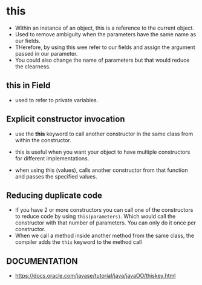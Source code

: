 # this

- Within an instance of an object, this is a reference to the current object.
- Used to remove ambiguity when the parameters have the same name as our fields. 
- THerefore, by using this wee refer to our fields and assign the argument passed in our parameter.
- You could also change the name of parameters but that would reduce the clearness.

## this in Field

- used to refer to private variables.

## Explicit constructor invocation

- use the __this__ keyword to call another constructor in the same class from within the constructor.

- this is useful when you want your object to have multiple constructors for different implementations.

- when using this (values), calls another constructor from that function and passes the specified values.

## Reducing duplicate code

- If you have 2 or more constructors you can call one of the constructors to reduce code by using `this(parameters)`. Which would call the constructor with that number of parameters. You can only do it once per constructor.
- When we call a method inside another method from the same class, the compiler adds the `this` keyword to the method call

## DOCUMENTATION 
- https://docs.oracle.com/javase/tutorial/java/javaOO/thiskey.html

